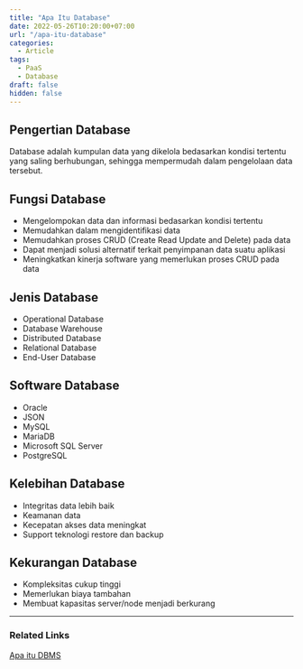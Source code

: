 ```yaml
---
title: "Apa Itu Database"
date: 2022-05-26T10:20:00+07:00
url: "/apa-itu-database"
categories:
  - Article
tags:
  - PaaS
  - Database
draft: false
hidden: false
---
```


## Pengertian Database
Database adalah kumpulan data yang dikelola bedasarkan kondisi tertentu yang saling berhubungan, sehingga mempermudah dalam pengelolaan data tersebut.

## Fungsi Database
- Mengelompokan data dan informasi bedasarkan kondisi tertentu
- Memudahkan dalam mengidentifikasi data
- Memudahkan proses CRUD (Create Read Update and Delete) pada data
- Dapat menjadi solusi alternatif terkait penyimpanan data suatu aplikasi 
- Meningkatkan kinerja software yang memerlukan proses CRUD pada data

## Jenis Database
- Operational Database
- Database Warehouse  
- Distributed Database  
- Relational Database  
- End-User Database  
  
## Software Database
- Oracle  
- JSON
- MySQL
- MariaDB
- Microsoft SQL Server
- PostgreSQL

## Kelebihan Database
- Integritas data lebih baik
- Keamanan data
- Kecepatan akses data meningkat
- Support teknologi restore dan backup


## Kekurangan Database
- Kompleksitas cukup tinggi
- Memerlukan biaya tambahan
- Membuat kapasitas server/node menjadi berkurang


---
### Related Links
[Apa itu DBMS](/apa-itu-dbms)